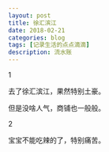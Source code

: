 ```yaml
---
layout: post
title: 徐汇滨江
date: 2018-02-21
categories: blog
tags: [记录生活的点点滴滴]
description: 流水账
---
```


1 

去了徐汇滨江，果然特别土豪。

但是没啥人气，商铺也一般般。

2

宝宝不能吃辣的了，特别痛苦。
















